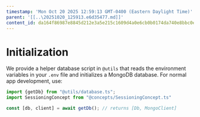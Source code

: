 ```yaml
---
timestamp: 'Mon Oct 20 2025 12:59:13 GMT-0400 (Eastern Daylight Time)'
parent: '[[..\20251020_125913.e6d35477.md]]'
content_id: da164f86987e8845d212e3a5e215c1609d4a0e6cb0b0174da740e8bbc0e55137
---
```


# Initialization

We provide a helper database script in `@utils` that reads the environment variables in your `.env` file and initializes a MongoDB database. For normal app development, use:

```typescript
import {getDb} from "@utils/database.ts";
import SessioningConcept from "@concepts/SessioningConcept.ts"

const [db, client] = await getDb(); // returns [Db, MongoClient]
```
